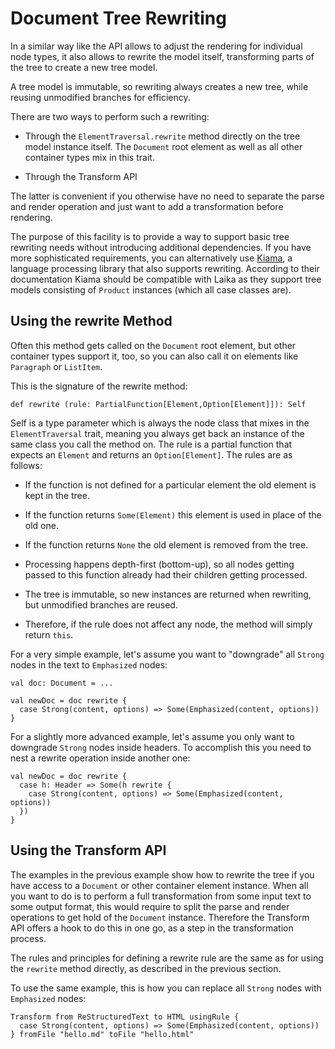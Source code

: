 
Document Tree Rewriting
=======================     
  
In a similar way like the API allows to adjust the rendering for individual
node types, it also allows to rewrite the model itself, transforming parts
of the tree to create a new tree model.

A tree model is immutable, so rewriting always creates a new tree, while
reusing unmodified branches for efficiency.

There are two ways to perform such a rewriting:

* Through the `ElementTraversal.rewrite` method directly on the tree model instance itself.
  The `Document` root element as well as all other container types mix in this trait.

* Through the Transform API

The latter is convenient if you otherwise have no need to separate the parse and 
render operation and just want to add a transformation before rendering.

The purpose of this facility is to provide a way to support basic tree rewriting
needs without introducing additional dependencies. If you have more sophisticated
requirements, you can alternatively use [Kiama], a language processing library that
also supports rewriting. According to their documentation Kiama should be compatible
with Laika as they support tree models consisting of `Product` instances
(which all case classes are). 


Using the rewrite Method
------------------------

Often this method gets called on the `Document` root element, but other container
types support it, too, so you can also call it on elements like `Paragraph` or `ListItem`.

This is the signature of the rewrite method:

    def rewrite (rule: PartialFunction[Element,Option[Element]]): Self

Self is a type parameter which is always the node class that mixes in the `ElementTraversal`
trait, meaning you always get back an instance of the same class you call the method on. 
The rule is a partial function that expects an `Element` and returns an `Option[Element]`.
The rules are as follows:

* If the function is not defined for a particular element the old element is kept in the tree.

* If the function returns `Some(Element)` this element is used in place of the old one.

* If the function returns `None` the old element is removed from the tree.

* Processing happens depth-first (bottom-up), so all nodes getting passed to this function
  already had their children getting processed.

* The tree is immutable, so new instances are returned when rewriting, but unmodified
  branches are reused.
  
* Therefore, if the rule does not affect any node, the method will simply return `this`. 

For a very simple example, let's assume you want to "downgrade" all `Strong` nodes in 
the text to `Emphasized` nodes:

    val doc: Document = ...
    
    val newDoc = doc rewrite {
      case Strong(content, options) => Some(Emphasized(content, options))
    }

For a slightly more advanced example, let's assume you only want to downgrade `Strong`
nodes inside headers. To accomplish this you need to nest a rewrite operation
inside another one:

    val newDoc = doc rewrite {
      case h: Header => Some(h rewrite {
        case Strong(content, options) => Some(Emphasized(content, options))
      })
    }


Using the Transform API
-----------------------

The examples in the previous example show how to rewrite the tree if you have
access to a `Document` or other container element instance. When all you want
to do is to perform a full transformation from some input text to some output
format, this would require to split the parse and render operations to get hold
of the `Document` instance. Therefore the Transform API offers a hook to do
this in one go, as a step in the transformation process.

The rules and principles for defining a rewrite rule are the same as for using
the `rewrite` method directly, as described in the previous section.

To use the same example, this is how you can replace all `Strong` nodes with
`Emphasized` nodes:

    Transform from ReStructuredText to HTML usingRule {
      case Strong(content, options) => Some(Emphasized(content, options))
    } fromFile "hello.md" toFile "hello.html"



[Kiama]: http://code.google.com/p/kiama/wiki/UserManual
  
